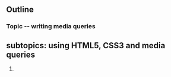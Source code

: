 ## Outline

### Topic -- writing media queries


## subtopics: using HTML5, CSS3 and media queries 

1. 
